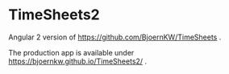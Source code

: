 TimeSheets2
==========

Angular 2 version of https://github.com/BjoernKW/TimeSheets .

The production app is available under https://bjoernkw.github.io/TimeSheets2/ .

